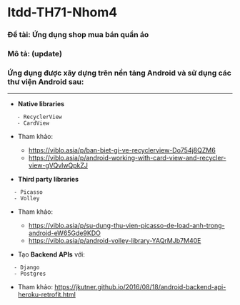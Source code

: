 # ltdd-TH71-Nhom4

### Đề tài: Ứng dụng shop mua bán quần áo
### Mô tả: (update)
 
### Ứng dụng được xây dựng trên nền tảng Android và sử dụng các thư viện Android sau:
----
- **Native libraries**
```
   - RecyclerView
   - CardView
```
   - Tham khảo:  
       + https://viblo.asia/p/ban-biet-gi-ve-recyclerview-Do754j8QZM6
       + https://viblo.asia/p/android-working-with-card-view-and-recycler-view-gVQvlwQpkZJ
     
- **Third party libraries**
```
  - Picasso
  - Volley
```
  - Tham khảo:  
       + https://viblo.asia/p/su-dung-thu-vien-picasso-de-load-anh-trong-android-eW65Gde9KDO
       + https://viblo.asia/p/android-volley-library-YAQrMJb7M40E
                  
- Tạo **Backend APIs** với:
```
  - Django 
  - Postgres
```

  - Tham khảo: https://jkutner.github.io/2016/08/18/android-backend-api-heroku-retrofit.html
